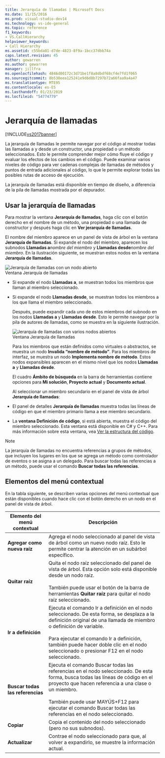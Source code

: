 ```yaml
---
title: Jerarquía de llamadas | Microsoft Docs
ms.date: 11/15/2016
ms.prod: visual-studio-dev14
ms.technology: vs-ide-general
ms.topic: reference
f1_keywords:
- VS.CallHierarchy
helpviewer_keywords:
- Call Hierarchy
ms.assetid: c55bda01-d7de-4823-8f9a-1bcc37dbb74a
caps.latest.revision: 45
author: gewarren
ms.author: gewarren
manager: jillfra
ms.openlocfilehash: 4846d00172c3d71be1f8a8dbdf68cf4e7fd1f065
ms.sourcegitcommit: 8b538eea125241e9d6d8b7297b72a66faa9a4a47
ms.translationtype: MTE95
ms.contentlocale: es-ES
ms.lasthandoff: 01/23/2019
ms.locfileid: "54774779"
---
```

# <a name="call-hierarchy"></a>Jerarquía de llamadas
[!INCLUDE[vs2017banner](../../includes/vs2017banner.md)]

  
La jerarquía de llamadas le permite navegar por el código al mostrar todas las llamadas a y desde un constructor, una propiedad o un método seleccionados. Esto le permite comprender mejor cómo fluye el código y evaluar los efectos de los cambios en el código. Puede examinar varios niveles de código para ver cadenas complejas de llamadas de métodos y puntos de entrada adicionales al código, lo que le permite explorar todas las posibles rutas de acceso de ejecución.  
  
 La jerarquía de llamadas está disponible en tiempo de diseño, a diferencia de la pila de llamadas mostrada por el depurador.  
  
## <a name="using-call-hierarchy"></a>Usar la jerarquía de llamadas  
 Para mostrar la ventana **Jerarquía de llamadas**, haga clic con el botón derecho en el nombre de un método, una propiedad o una llamada de constructor y después haga clic en **Ver jerarquía de llamadas**.  
  
 El nombre del miembro aparece en un panel de vista de árbol en la ventana **Jerarquía de llamadas**. Si expande el nodo del miembro, aparecen los subnodos **Llamadas a**_nombre del miembro_ y **Llamadas desde**_nombre del miembro_. En la ilustración siguiente, se muestran estos nodos en la ventana **Jerarquía de llamadas**.  
  
 ![Jerarquía de llamadas con un nodo abierto](../../ide/reference/media/onenode.png "OneNode")  
Ventana Jerarquía de llamadas  
  
- Si expande el nodo **Llamadas a**, se muestran todos los miembros que llaman al miembro seleccionado.  
  
- Si expande el nodo **Llamadas desde**, se muestran todos los miembros a los que llama el miembro seleccionado.  
  
  Después, puede expandir cada uno de estos miembros del subnodo en los nodos **Llamadas a** y **Llamadas desde**. Esto le permite navegar por la pila de autores de llamadas, como se muestra en la siguiente ilustración.  
  
  ![Jerarquía de llamadas con varios nodos abiertos](../../ide/media/multiplenodes.png "MultipleNodes")  
  Ventana Jerarquía de llamadas  
  
  Para los miembros que están definidos como virtuales o abstractos, se muestra un nodo **Invalida “nombre de método”**. Para los miembros de interfaz, se muestra un nodo **Implementa nombre de método**. Estos nodos expansibles aparecen en el mismo nivel que los nodos **Llamadas a** y **Llamadas desde**.  
  
  El cuadro **Ámbito de búsqueda** en la barra de herramientas contiene opciones para **Mi solución**, **Proyecto actual** y **Documento actual**.  
  
  Al seleccionar un miembro secundario en el panel de vista de árbol **Jerarquía de llamadas**:  
  
- El panel de detalles **Jerarquía de llamadas** muestra todas las líneas de código en que el miembro primario llama a ese miembro secundario.  
  
- La **ventana Definición de código**, si está abierta, muestra el código del miembro seleccionado. Esta ventana está disponible en C# y C++. Para más información sobre esta ventana, vea [Ver la estructura del código](../../ide/viewing-the-structure-of-code.md).  
  
> [!NOTE]
>  La jerarquía de llamadas no encuentra referencias a grupos de métodos, que incluyen los lugares en los que se agrega un método como controlador de eventos o se asigna a un delegado. Para buscar todas las referencias a un método, puede usar el comando **Buscar todas las referencias**.  
  
## <a name="shortcut-menu-items"></a>Elementos del menú contextual  
 En la tabla siguiente, se describen varias opciones del menú contextual que están disponibles cuando hace clic con el botón derecho en un nodo en el panel de vista de árbol.  
  
|Elemento del menú contextual|Descripción|  
|-----------------------|-----------------|  
|**Agregar como nueva raíz**|Agrega el nodo seleccionado al panel de vista de árbol como un nuevo nodo raíz. Esto le permite centrar la atención en un subárbol específico.|  
|**Quitar raíz**|Quita el nodo raíz seleccionado del panel de vista de árbol. Esta opción solo está disponible desde un nodo raíz.<br /><br /> También puede usar el botón de la barra de herramientas **Quitar raíz** para quitar el nodo raíz seleccionado.|  
|**Ir a definición**|Ejecuta el comando Ir a definición en el nodo seleccionado. De esta forma, se desplaza a la definición original de una llamada de miembro o definición de variable.<br /><br /> Para ejecutar el comando Ir a definición, también puede hacer doble clic en el nodo seleccionado o presionar F12 en el nodo seleccionado.|  
|**Buscar todas las referencias**|Ejecuta el comando Buscar todas las referencias en el nodo seleccionado. De esta forma, busca todas las líneas de código en el proyecto que hacen referencia a una clase o un miembro.<br /><br /> También puede usar MAYÚS+F12 para ejecutar el comando Buscar todas las referencias en el nodo seleccionado.|  
|**Copiar**|Copia el contenido del nodo seleccionado (pero no sus subnodos).|  
|**Actualizar**|Contrae el nodo seleccionado para que, al volver a expandirlo, se muestre la información actual.|
